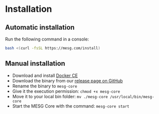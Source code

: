 # Installation

## Automatic installation

Run the following command in a console:

```bash
bash <(curl -fsSL https://mesg.com/install)
```

## Manual installation

* Download and install [Docker CE](https://www.docker.com/community-edition)
* Download the binary from our [release page on GitHub](https://github.com/mesg-foundation/core/releases)
* Rename the binary to `mesg-core`
* Give it the execution permission: `chmod +x mesg-core`
* Move it to your local bin folder: `mv ./mesg-core /usr/local/bin/mesg-core`
* Start the MESG Core with the command: `mesg-core start`



